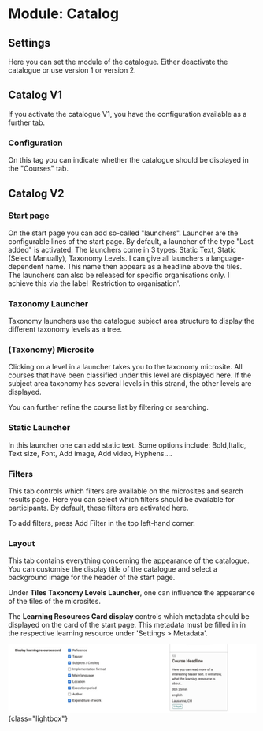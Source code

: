 # Module: Catalog

## Settings

Here you can set the module of the catalogue. Either deactivate the catalogue or use version 1 or version 2.

## Catalog V1

If you activate the catalogue V1, you have the configuration available as a further tab.

### Configuration

On this tag you can indicate whether the catalogue should be displayed in the "Courses" tab.

## Catalog V2

### Start page

On the start page you can add so-called "launchers". Launcher are the configurable lines of the start page.  By default, a launcher of the type "Last added" is activated. The launchers come in 3 types: Static Text, Static (Select Manually), Taxonomy Levels.
I can give all launchers a language-dependent name. This name then appears as a headline above the tiles. The launchers can also be released for specific organisations only. I achieve this via the label 'Restriction to organisation'.

### Taxonomy Launcher

Taxonomy launchers use the catalogue subject area structure to display the different taxonomy levels as a tree.

### (Taxonomy) Microsite

Clicking on a level in a launcher takes you to the taxonomy microsite. All courses that have been classified under this level are displayed here. If the subject area taxonomy has several levels in this strand, the other levels are displayed.

You can further refine the course list by filtering or searching.

### Static Launcher

In this launcher one can add static text. Some options include: Bold,Italic, Text size, Font, Add image, Add video, Hyphens....

### Filters

This tab controls which filters are available on the microsites and search results page. Here you can select which filters should be available for participants. By default, these filters are activated here.

To add filters, press Add Filter in the top left-hand corner.

### Layout

This tab contains everything concerning the appearance of the catalogue. You can customise the display title of the catalogue and select a background image for the header of the start page.

Under **Tiles Taxonomy Levels Launcher**, one can influence the appearance of the tiles of the microsites.

The **Learning Resources Card display** controls which metadata should be displayed on the card of the start page. This metadata must be filled in in the respective learning resource under 'Settings > Metadata'.

![Course card administration Options](assets/course-card-admin.jpg){class="lightbox"}
